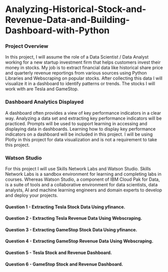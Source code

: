 # Analyzing-Historical-Stock-and-Revenue-Data-and-Building-Dashboard-with-Python



### Project Overview

In this project, I will assume the role of a Data Scientist / Data Analyst working for a new startup investment firm that helps customers invest their money in stocks. My job is to extract financial data like historical share price and quarterly revenue reportings from various sources using Python Libraries and Webscraping on popular stocks. After collecting this data I will visualize it in a dashboard to identify patterns or trends. The stocks I will work with are Tesla and GameStop.

### Dashboard Analytics Displayed

A dashboard often provides a view of key performance indicators in a clear way. Analyzing a data set and extracting key performance indicators will be practiced. Prompts will be used to support learning in accessing and displaying data in dashboards. Learning how to display key performance indicators on a dashboard will be included in this project. I will be using Plotly in this project for data visualization and is not a requirement to take this project.

### Watson Studio

For this project I will use Skills Network Labs and Watson Studio. Skills Network Labs is a sandbox environment for learning and completing labs in courses. Whereas Watson Studio, a component of IBM Cloud Pak for Data, is a suite of tools and a collaborative environment for data scientists, data analysts, AI and machine learning engineers and domain experts to develop and deploy your projects.



#### Question 1 - Extracting Tesla Stock Data Using yfinance.

#### Question 2 - Extracting Tesla Revenue Data Using Webscraping.

#### Question 3 - Extracting GameStop Stock Data Using yfinance.

#### Question 4 - Extracting GameStop Revenue Data Using Webscraping.

#### Question 5 - Tesla Stock and Revenue Dashboard.

#### Question 6 - GameStop Stock and Revenue Dashboard.
